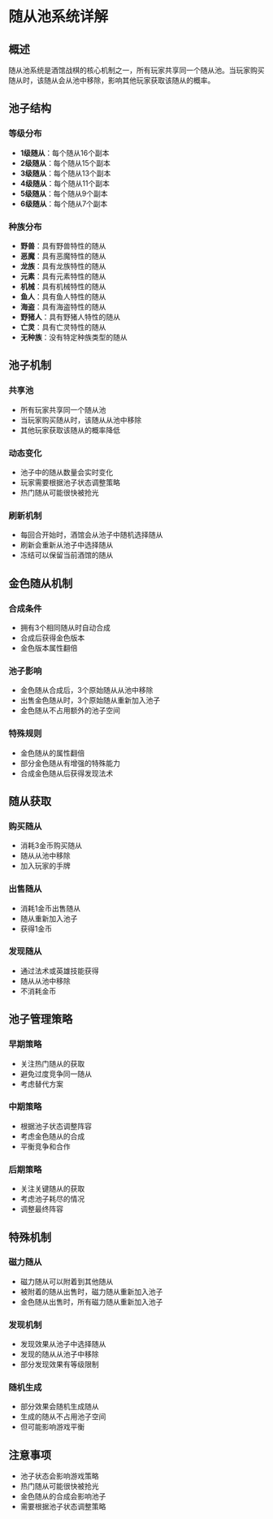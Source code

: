 # 随从池系统详解

## 概述
随从池系统是酒馆战棋的核心机制之一，所有玩家共享同一个随从池。当玩家购买随从时，该随从会从池中移除，影响其他玩家获取该随从的概率。

## 池子结构

### 等级分布
- **1级随从**：每个随从16个副本
- **2级随从**：每个随从15个副本
- **3级随从**：每个随从13个副本
- **4级随从**：每个随从11个副本
- **5级随从**：每个随从9个副本
- **6级随从**：每个随从7个副本

### 种族分布
- **野兽**：具有野兽特性的随从
- **恶魔**：具有恶魔特性的随从
- **龙族**：具有龙族特性的随从
- **元素**：具有元素特性的随从
- **机械**：具有机械特性的随从
- **鱼人**：具有鱼人特性的随从
- **海盗**：具有海盗特性的随从
- **野猪人**：具有野猪人特性的随从
- **亡灵**：具有亡灵特性的随从
- **无种族**：没有特定种族类型的随从

## 池子机制

### 共享池
- 所有玩家共享同一个随从池
- 当玩家购买随从时，该随从从池中移除
- 其他玩家获取该随从的概率降低

### 动态变化
- 池子中的随从数量会实时变化
- 玩家需要根据池子状态调整策略
- 热门随从可能很快被抢光

### 刷新机制
- 每回合开始时，酒馆会从池子中随机选择随从
- 刷新会重新从池子中选择随从
- 冻结可以保留当前酒馆的随从

## 金色随从机制

### 合成条件
- 拥有3个相同随从时自动合成
- 合成后获得金色版本
- 金色版本属性翻倍

### 池子影响
- 金色随从合成后，3个原始随从从池中移除
- 出售金色随从时，3个原始随从重新加入池子
- 金色随从不占用额外的池子空间

### 特殊规则
- 金色随从的属性翻倍
- 部分金色随从有增强的特殊能力
- 合成金色随从后获得发现法术

## 随从获取

### 购买随从
- 消耗3金币购买随从
- 随从从池中移除
- 加入玩家的手牌

### 出售随从
- 消耗1金币出售随从
- 随从重新加入池子
- 获得1金币

### 发现随从
- 通过法术或英雄技能获得
- 随从从池中移除
- 不消耗金币

## 池子管理策略

### 早期策略
- 关注热门随从的获取
- 避免过度竞争同一随从
- 考虑替代方案

### 中期策略
- 根据池子状态调整阵容
- 考虑金色随从的合成
- 平衡竞争和合作

### 后期策略
- 关注关键随从的获取
- 考虑池子耗尽的情况
- 调整最终阵容

## 特殊机制

### 磁力随从
- 磁力随从可以附着到其他随从
- 被附着的随从出售时，磁力随从重新加入池子
- 金色随从出售时，所有磁力随从重新加入池子

### 发现机制
- 发现效果从池子中选择随从
- 发现的随从从池子中移除
- 部分发现效果有等级限制

### 随机生成
- 部分效果会随机生成随从
- 生成的随从不占用池子空间
- 但可能影响游戏平衡

## 注意事项
- 池子状态会影响游戏策略
- 热门随从可能很快被抢光
- 金色随从的合成会影响池子
- 需要根据池子状态调整策略
